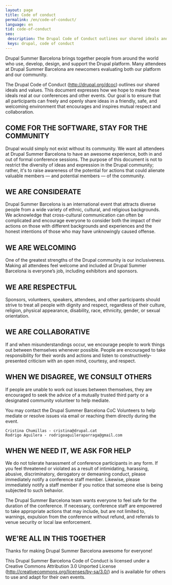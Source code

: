 ```yaml
---
layout: page
title: Code of conduct
permalink: /en/code-of-conduct/
language: en
tid: code-of-conduct
seo:
 description: The Drupal Code of Conduct outlines our shared ideals and values.
 keys: drupal, code of conduct
---
```


Drupal Summer Barcelona brings together people from around the world who use, develop, design, and support the Drupal platform. Many attendees at Drupal Summer Barcelona are newcomers evaluating both our platform and our community.

The Drupal Code of Conduct (http://drupal.org/dcoc) outlines our shared ideals and values. This document expresses how we hope to make these ideals real at our conferences and other events. Our goal is to ensure that all participants can freely and openly share ideas in a friendly, safe, and welcoming environment that encourages and inspires mutual respect and collaboration.

## COME FOR THE SOFTWARE, STAY FOR THE COMMUNITY

Drupal would simply not exist without its community. We want all attendees at Drupal Summer Barcelona to have an awesome experience, both in and out of formal conference sessions. The purpose of this document is not to restrict the diversity of ideas and expression in the Drupal community; rather, it's to raise awareness of the potential for actions that could alienate valuable members — and potential members — of the community.

## WE ARE CONSIDERATE

Drupal Summer Barcelona is an international event that attracts diverse people from a wide variety of ethnic, cultural, and religious backgrounds. We acknowledge that cross-cultural communication can often be complicated and encourage everyone to consider both the impact of their actions on those with different backgrounds and experiences and the honest intentions of those who may have unknowingly caused offense.

## WE ARE WELCOMING

One of the greatest strengths of the Drupal community is our inclusiveness. Making all attendees feel welcome and included at Drupal Summer Barcelona is everyone’s job, including exhibitors and sponsors.

## WE ARE RESPECTFUL

Sponsors, volunteers, speakers, attendees, and other participants should strive to treat all people with dignity and respect, regardless of their culture, religion, physical appearance, disability, race, ethnicity, gender, or sexual orientation.

## WE ARE COLLABORATIVE

If and when misunderstandings occur, we encourage people to work things out between themselves whenever possible. People are encouraged to take responsibility for their words and actions and listen to constructively-presented criticism with an open mind, courtesy, and respect.

## WHEN WE DISAGREE, WE CONSULT OTHERS

If people are unable to work out issues between themselves, they are encouraged to seek the advice of a mutually trusted third party or a designated community volunteer to help mediate.

You may contact the Drupal Summer Barcelona CoC Volunteers to help mediate or resolve issues via email or reaching them directly during the event.

    Cristina Chumillas - cristina@drupal.cat
    Rodrigo Aguilera - rodrigoaguileraparraga@gmail.com

## WHEN WE NEED IT, WE ASK FOR HELP

We do not tolerate harassment of conference participants in any form. If you feel threatened or violated as a result of intimidating, harassing, abusive, discriminatory, derogatory or demeaning conduct, please immediately notify a conference staff member. Likewise, please immediately notify a staff member if you notice that someone else is being subjected to such behavior.

The Drupal Summer Barcelona team wants everyone to feel safe for the duration of the conference. If necessary, conference staff are empowered to take appropriate actions that may include, but are not limited to, warnings, expulsion from the conference without refund, and referrals to venue security or local law enforcement.

## WE'RE ALL IN THIS TOGETHER

Thanks for making Drupal Summer Barcelona awesome for everyone!

This Drupal Summer Barcelona Code of Conduct is licensed under a Creative Commons Attribution 3.0 Unported License (http://creativecommons.org/licenses/by-sa/3.0/) and is available for others to use and adapt for their own events.
